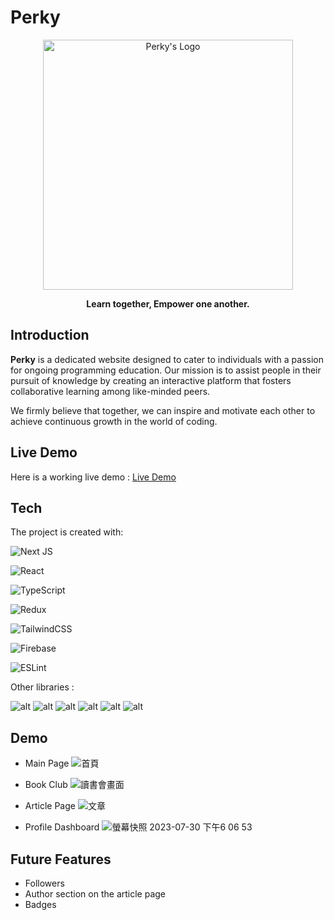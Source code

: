 # Perky 

<p align="center">
  <img width="400" src="https://github.com/pekoisgood/Perky/assets/115715217/68bc98ec-97ee-4b32-9bf6-0c7a7088561b" alt="Perky's Logo"/>
  <br/>

  <p align="center"><strong>Learn together, Empower one another.</strong></p>
</p>



## Introduction
**Perky** is a dedicated website designed to cater to individuals with a passion for ongoing programming education. Our mission is to assist people in their pursuit of knowledge by creating an interactive platform that fosters collaborative learning among like-minded peers. 

We firmly believe that together, we can inspire and motivate each other to achieve continuous growth in the world of coding.

## Live Demo
Here is a working live demo : <a href="https://perky-pekoisgood.vercel.app/">Live Demo</a>



## Tech
The project is created with:

![Next JS](https://img.shields.io/badge/Next-black?style=for-the-badge&logo=next.js&logoColor=white)

![React](https://img.shields.io/badge/react-%2320232a.svg?style=for-the-badge&logo=react&logoColor=%2361DAFB)

![TypeScript](https://img.shields.io/badge/typescript-%23007ACC.svg?style=for-the-badge&logo=typescript&logoColor=white)

![Redux](https://img.shields.io/badge/redux-%23593d88.svg?style=for-the-badge&logo=redux&logoColor=white)

![TailwindCSS](https://img.shields.io/badge/tailwindcss-%2338B2AC.svg?style=for-the-badge&logo=tailwind-css&logoColor=white)

![Firebase](https://img.shields.io/badge/firebase-%23039BE5.svg?style=for-the-badge&logo=firebase)

![ESLint](https://img.shields.io/badge/ESLint-4B3263?style=for-the-badge&logo=eslint&logoColor=white)

Other libraries : 

![alt](https://badgen.net/static/Tiptap/^2.0.3/orange)
![alt](https://badgen.net/static/Framer%20Motion/^10.12.18/7242f5)
![alt](https://badgen.net/static/Chart.js/^5.2.0/e942f5)
![alt](https://badgen.net/static/react-icons/^4.10.1/f52f5d)
![alt](https://badgen.net/static/react-markdown/^8.0.7/8fc5f7)
![alt](https://badgen.net/static/CodeMirror/^6.0.1/f51432)

## Demo
* Main Page
![首頁](https://github.com/pekoisgood/Perky/assets/115715217/6ec833b7-c68c-40ae-8208-049be8174201)


* Book Club
![讀書會畫面](https://github.com/pekoisgood/Perky/assets/115715217/bb7be432-6d0c-47a1-ad26-ebe6db018208)

  
* Article Page
![文章](https://github.com/pekoisgood/Perky/assets/115715217/29d6a2c9-e28b-46f1-bf2b-7623f022c4b9)


* Profile Dashboard
![螢幕快照 2023-07-30 下午6 06 53](https://github.com/pekoisgood/Perky/assets/115715217/50d48d54-74eb-4269-b9c8-40fa63f0f852)



## Future Features
* Followers
* Author section on the article page
* Badges
